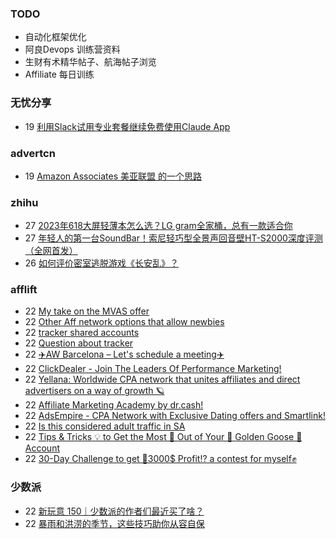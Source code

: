 ### TODO
-  自动化框架优化
-  阿良Devops 训练营资料
-  生财有术精华帖子、航海帖子浏览
-  Affiliate 每日训练

### 无忧分享
<!-- ruyo:START -->
-  19 [利用Slack试用专业套餐继续免费使用Claude App](https://51.ruyo.net/18407.html)<!-- ruyo:END -->

### advertcn
<!-- advertcn:START -->
-  19 [Amazon Associates  美亚联盟 的一个思路](https://www.advertcn.com/forum.php?mod=viewthread&tid=110885)<!-- advertcn:END -->

### zhihu
<!-- zhihu:START -->
-  27 [2023年618大屏轻薄本怎么选？LG gram全家桶，总有一款适合你](http://zhuanlan.zhihu.com/p/632641888?utm_campaign=rss&utm_medium=rss&utm_source=rss&utm_content=title)
-  27 [年轻人的第一台SoundBar！索尼轻巧型全景声回音壁HT-S2000深度评测（全网首发）](http://zhuanlan.zhihu.com/p/630990296?utm_campaign=rss&utm_medium=rss&utm_source=rss&utm_content=title)
-  26 [如何评价密室逃脱游戏《长安乱》？](http://www.zhihu.com/question/563950552/answer/3045961312?utm_campaign=rss&utm_medium=rss&utm_source=rss&utm_content=title)<!-- zhihu:END -->

### afflift
<!-- afflift:START -->
-  22 [My take on the MVAS offer](https://afflift.com/f/threads/my-take-on-the-mvas-offer.11116/?utm_source=rss&utm_medium=rss)
-  22 [Other Aff network options that allow newbies](https://afflift.com/f/threads/other-aff-network-options-that-allow-newbies.11167/?utm_source=rss&utm_medium=rss)
-  22 [tracker shared accounts](https://afflift.com/f/threads/tracker-shared-accounts.11166/?utm_source=rss&utm_medium=rss)
-  22 [Question about tracker](https://afflift.com/f/threads/question-about-tracker.11169/?utm_source=rss&utm_medium=rss)
-  22 [✈️AW Barcelona – Let&#39;s schedule a meeting✈️](https://afflift.com/f/threads/%E2%9C%88%EF%B8%8Faw-barcelona-%E2%80%93-lets-schedule-a-meeting%E2%9C%88%EF%B8%8F.11168/?utm_source=rss&utm_medium=rss)
-  22 [ClickDealer - Join The Leaders Of Performance Marketing!](https://afflift.com/f/threads/clickdealer-join-the-leaders-of-performance-marketing.2440/?utm_source=rss&utm_medium=rss)
-  22 [Yellana: Worldwide CPA network that unites affiliates and direct advertisers on a way of growth 🪐](https://afflift.com/f/threads/yellana-worldwide-cpa-network-that-unites-affiliates-and-direct-advertisers-on-a-way-of-growth-%F0%9F%AA%90.10512/?utm_source=rss&utm_medium=rss)
-  22 [Affiliate Marketing Academy by dr.cash!](https://afflift.com/f/threads/affiliate-marketing-academy-by-dr-cash.9784/?utm_source=rss&utm_medium=rss)
-  22 [AdsEmpire - CPA Network with Exclusive Dating offers and Smartlink!](https://afflift.com/f/threads/adsempire-cpa-network-with-exclusive-dating-offers-and-smartlink.6820/?utm_source=rss&utm_medium=rss)
-  22 [Is this considered adult traffic in SA](https://afflift.com/f/threads/is-this-considered-adult-traffic-in-sa.11158/?utm_source=rss&utm_medium=rss)
-  22 [Tips &amp; Tricks 💡 to Get the Most 🚀 Out of Your 🐥 Golden Goose 🐥 Account](https://afflift.com/f/threads/tips-tricks-%F0%9F%92%A1-to-get-the-most-%F0%9F%9A%80-out-of-your-%F0%9F%90%A5-golden-goose-%F0%9F%90%A5-account.7199/?utm_source=rss&utm_medium=rss)
-  22 [30-Day Challenge to get 🎯3000$ Profit⁉ a contest for myself✊](https://afflift.com/f/threads/30-day-challenge-to-get-%F0%9F%8E%AF3000-profit%E2%81%89-a-contest-for-myself%E2%9C%8A.9419/?utm_source=rss&utm_medium=rss)<!-- afflift:END -->

### 少数派
<!-- sspai:START -->
-  22 [新玩意 150｜少数派的作者们最近买了啥？](https://sspai.com/post/80501)
-  22 [暴雨和洪涝的季节，这些技巧助你从容自保](https://sspai.com/post/68024)<!-- sspai:END -->
